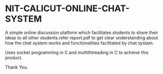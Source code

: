 # NIT-CALICUT-ONLINE-CHAT-SYSTEM

A simple online discussion platform which facilitates students to share their ideas to all other students.refer report.pdf to get clear understanding about how the chat system works and functionalities facilitated by chat systam.

Uses socket programming in C and multithtreading in C to acheive this product.

Thank You.
